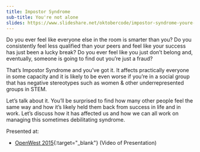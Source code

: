 ```yaml
---
title: Impostor Syndrome
sub-title: You're not alone
slides: https://www.slideshare.net/oktobercode/impostor-syndrome-youre-not-alone-focus-group-for-openwest-2015
---
```


Do you ever feel like everyone else in the room is smarter than you? Do you consistently feel less qualified than your peers and feel like your success has just been a lucky break? Do you ever feel like you just don’t belong and, eventually, someone is going to find out you’re just a fraud? 

That’s Impostor Syndrome and you’ve got it. It affects practically everyone in some capacity and it is likely to be even worse if you’re in a social group that has negative stereotypes such as women & other underrepresented groups in STEM. 

Let’s talk about it. You’ll be surprised to find how many other people feel the same way and how it’s likely held them back from success in life and in work. Let’s discuss how it has affected us and how we can all work on managing this sometimes debilitating syndrome.

Presented at:

- [OpenWest 2015](https://www.youtube.com/watch?v=akAeIYdCN7s){:target="_blank"} (Video of Presentation)
